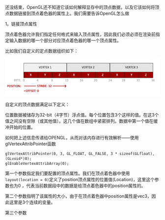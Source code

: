 还没结束，OpenGL还不知道它该如何解释显存中的顶点数据，以及它该如何将顶点数据链接到顶点着色器的属性上。我们需要告诉OpenGL怎么做

1。链接顶点属性

顶点着色器允许我们指定任何格式来输入顶点属性，因此我们必须必须在渲染前指定输入数据的哪一个部分对应顶点着色器的哪一个顶点属性。

比如我们自定义的定点数据组织如下：

![](/OPENGL/images/vertex_attribute_pointer.png)

自定义的顶点数据满足以下定义：

位置数据被储存为32-bit（4字节）浮点值。每个位置包含3个这样的值。在这3个值之间没有空隙（或其他值）。这几个值在数组中紧密排列。数据中第一个值在缓冲开始的位置。

如何把上述信息传递给OPENGL，从而对该内存进行有效解析——使用glVertexAttribPointer函数

```
glVertexAttribPointer(0, 3, GL_FLOAT, GL_FALSE, 3 * sizeof(GLfloat), (GLvoid*)0);
glEnableVertexAttribArray(0);
```

第一个参数指定我们要配置的顶点属性。我们在顶点着色器中使用`layout(location = 0)`定义了position顶点属性的位置值\(Location\)，这里这个参数也为0 ，代表当前数据段中的数据是给顶点着色器中的position属性的。

第二个参数指明了该属性的大小，由于在顶点着色器中position属性是vec3，因此这里是3个连续的变量。

第三个参数


